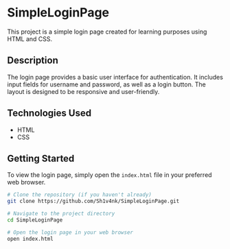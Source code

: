 # SimpleLoginPage

This project is a simple login page created for learning purposes using HTML and CSS.

## Description

The login page provides a basic user interface for authentication. It includes input fields for username and password, as well as a login button. The layout is designed to be responsive and user-friendly.

## Technologies Used

- HTML
- CSS

## Getting Started

To view the login page, simply open the `index.html` file in your preferred web browser.

```bash
# Clone the repository (if you haven't already)
git clone https://github.com/Sh1v4nk/SimpleLoginPage.git

# Navigate to the project directory
cd SimpleLoginPage

# Open the login page in your web browser
open index.html
